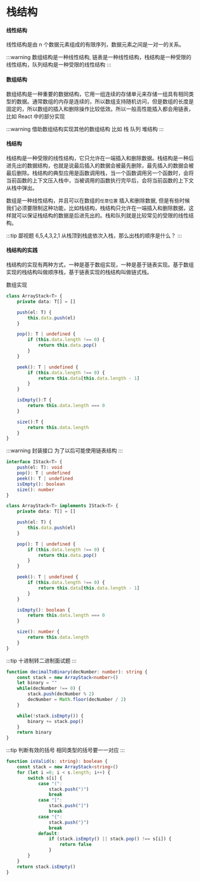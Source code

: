 # 栈结构

#### 线性结构

线性结构是由 n 个数据元素组成的有限序列，数据元素之间是一对一的关系。

:::warning
数组结构是一种线性结构, 链表是一种线性结构，栈结构是一种受限的线性结构，队列结构是一种受限的线性结构
:::

#### 数组结构

数组结构是一种重要的数据结构，它用一组连续的存储单元来存储一组具有相同类型的数据。通常数组的内存是连续的，所以数组支持随机访问，但是数组的长度是固定的，所以数组的插入和删除操作比较低效。所以一般高性能插入都会用链表，比如 React 中的部分实现


:::warning
借助数组结构实现其他的数组结构 比如 栈 队列 堆结构
:::


#### 栈结构

栈结构是一种受限的线性结构，它只允许在一端插入和删除数据。栈结构是一种后进先出的数据结构，也就是说最后插入的数据会被最先删除，最先插入的数据会被最后删除。栈结构的典型应用是函数调用栈，当一个函数调用另一个函数时，会将当前函数的上下文压入栈中，当被调用的函数执行完毕后，会将当前函数的上下文从栈中弹出。

数组是一种线性结构，并且可以在数组的`任意位置` 插入和删除数据, 但是有些时候我们必须要限制这种功能，比如栈结构，栈结构只允许在一端插入和删除数据，这样就可以保证栈结构的数据是后进先出的。栈和队列就是比较常见的受限的线性结构。


:::tip 鄙视题
6,5,4,3,2,1 从栈顶到栈底依次入栈，那么出栈的顺序是什么？
:::


#### 栈结构的实践

栈结构的实现有两种方式，一种是基于数组实现，一种是基于链表实现。基于数组实现的栈结构叫做顺序栈，基于链表实现的栈结构叫做链式栈。

数组实现
```ts
class ArrayStack<T> {
    private data: T[] = []

    push(el: T) {
        this.data.push(el)
    }

    pop(): T | undefined {
        if (this.data.length !== 0) {
            return this.data.pop()
        }
    }

    peek(): T | undefined {
        if (this.data.length !== 0) {
            return this.data[this.data.length - 1]
        }
    }

    isEmpty():T {
        return this.data.length === 0
    }

    size():T {
        return this.data.length
    }
}
```

:::warning
封装接口 为了以后可能使用链表结构
:::

```ts
interface IStack<T> {
    push(el: T): void
    pop(): T | undefined
    peek(): T | undefined
    isEmpty(): boolean
    size(): number
}

class ArrayStack<T> implements IStack<T> {
    private data: T[] = []

    push(el: T) {
        this.data.push(el)
    }

    pop(): T | undefined {
        if (this.data.length !== 0) {
            return this.data.pop()
        }
    }

    peek(): T | undefined {
        if (this.data.length !== 0) {
            return this.data[this.data.length - 1]
        }
    }

    isEmpty(): boolean {
        return this.data.length === 0
    }

    size(): number {
        return this.data.length
    }
}
```


:::tip
十进制转二进制面试题
:::

```ts
function decimalToBinary(decNumber: number): string {
    const stack = new ArrayStack<number>()
    let binary = ""
    while(decNumber !== 0) {
        stack.push(decNumber % 2)
        decNumber = Math.floor(decNumber / 2)
    }

    while(!stack.isEmpty()) {
        binary += stack.pop()
    }
    return binary
}
```

:::tip
判断有效的括号 相同类型的括号要一一对应
:::

```ts
function isValid(s: string): boolean {
    const stack = new ArrayStack<string>()
    for (let i =0; i < s.length; i++) {
        switch s[i] {
            case "(":
                stack.push(")")
                break
            case "[":
                stack.push("]")
                break
            case "{":
                stack.push("}")
                break
            default:
                if (stack.isEmpty() || stack.pop() !== s[i]) {
                    return false
                }
        }
    }
    return stack.isEmpty()
}
```


